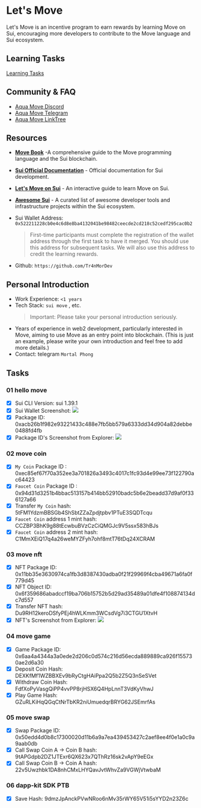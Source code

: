 # Let's Move
Let's Move is an incentive program to earn rewards by learning Move on Sui, encouraging more developers to contribute to the Move language and Sui ecosystem.

## Learning Tasks

[Learning Tasks](./task/README.md)

## Community & FAQ
- [Aqua Move Discord](https://discord.gg/aquamovedao)
- [Aqua Move Telegram](https://t.me/aquamovedao)
- [Aqua Move LinkTree](https://linktr.ee/aquamovedao)

## Resources
- **[Move Book](https://move-book.com/)** -A comprehensive guide to the Move programming language and the Sui blockchain.
- **[Sui Official Documentation](https://docs.sui.io/)** - Official documentation for Sui development.
- **[Let's Move on Sui](https://letsmovesui.com/)** - An interactive guide to learn Move on Sui.
- **[Awesome Sui](https://github.com/sui-foundation/awesome-sui)** - A curated list of awesome developer tools and infrastructure projects within the Sui ecosystem.

- Sui Wallet Address: `0x522211228cb0e4c6d8e8ba4132041be98482ceecde2cd218c52cedf295cac0b2`
  > First-time participants must complete the registration of the wallet address through the first task to have it merged. You should use this address for subsequent tasks. We will also use this address to credit the learning rewards.
- Github: `https://github.com/Tr4nMorDev`

## Personal Introduction

- Work Experience: `<1 years`
- Tech Stack: `sui move` , etc.
  > Important: Please take your personal introduction seriously.
- Years of experience in web2 development, particularly interested in Move, aiming to use Move as an entry point into blockchain. (This is just an example, please write your own introduction and feel free to add more details.)
- Contact: telegram `Mortal Phong`

## Tasks

### 01 hello move

- [x] Sui CLI Version: sui 1.39.1
- [x] Sui Wallet Screenshot: ![](images/image.png)
- [x] Package ID: 0xacb26b1f982e93221433c488e7fb5bb579a6333dd34d904a82debbe0488fd4fb
- [x] Package ID's Screenshot from Explorer: ![](images/image%20copy.png)

### 02 move coin

- [x] `My Coin` Package ID : 0xec85ef67f70a352ee3a701826a3493c4017c1fc93d4e99ee73f122790ac64423
- [x] `Faucet Coin` Package ID : 0x94d31d3251b4bbac513157b414bb52910badc5b6e2beadd37d9af0f336127a66
- [x] Transfer `My Coin` hash: 5tFM1YdzmBBSGb4ShSbtZZaZpdjtpbv1PTuE3SQDTcqu
- [x] `Faucet Coin` address 1 mint hash: CCZBP3BhK9g88tEcwbuBVzCzCiQMGJc9V5ssx583hBJs
- [x] `Faucet Coin` address 2 mint hash: C1MmXEiQ17q4a26weMYZFyh7ohf8mtT76tDq24XCRAM

### 03 move nft

- [x] NFT Package ID: 0x11bb35e3630974ca1fb3d8387430adba0f21f29969f4cba49671a6fa0f779d45
- [x] NFT Object ID: 0x6f359686abadccf19ba706b15752b5d29ad35489a01dfe4f108874134dc7d557
- [x] Transfer NFT hash: Du9RH12keroDSfyPEj4hWLKmm3WCsdVg7i3CTGU1XtvH
- [x] NFT's Screenshot from Explorer: ![](images/image%20copy%202.png)

### 04 move game

- [x] Game Package ID: 0x6aa4a4344a3a0ede2d206c0d574c216d56ecda889889ca926f155730ae2d6a30
- [x] Deposit Coin Hash: DEXKfMf1WZBBXEv9bRyCtgHAiPpa2Q5b2Z5Q3nSeSVet
- [x] Withdraw Coin Hash: FdfXoPyVasgQiPP4vvPP8rjHSX6Q4HpLnnT3VdKyVhwJ
- [x] Play Game Hash: GZuRLKiHqQGqCtNrTbKR2niUmuedqrBRYG62JSEmrfAs

### 05 move swap

- [x] Swap Package ID: 0x50edd4d0b8c17300020d11b6a9a7ea439453427c2aef8ee4f0e1a0c9a9aab0db
- [x] Call Swap Coin A -> Coin B hash: 9tAPGdpb2DZ1JTExr6QX623x7QThRz16sk2vApY9eEGx
- [x] Call Swap Coin B -> Coin A hash: 22v5Uwzhbk1DA8nhCMxLHYQavJvtWhvZa9VGWjVtwbaM

### 06 dapp-kit SDK PTB

- [x] Save Hash: 9dmzJpAnckPVwNRoo6nMv35rWY65V51i5sYYD2n23Z6c
